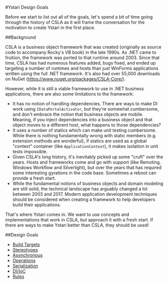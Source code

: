 #Ystari Design Goals

Before we start to list out all of the goals, let's spend a bit of time going through the history of CSLA as it will frame the conversation for the motivation to create Ystari in the first place.

##Background

CSLA is a business object framework that was created (originally as source code to accompany Rocky's VB book) in the late 1990s. As .NET came to fruition, the framework was ported to that runtime around 2003. Since that time, CSLA has had numerous features added, bugs fixed, and ended up targeting a number of runtimes and hosts than just WinForms applications written using the full .NET framework. It's also had over 55,000 downloads on NuGet (https://www.nuget.org/packages/CSLA-Core/). 

However, while it is still a viable framework to use in .NET business applications, there are also some limitations to the framework:

* It has no notion of handling dependencies. There are ways to make DI work using `IDataPortalActivator`, but they're somewhat cumbersome, and don't embrace the notion that business objects are mobile. Meaning, if you inject dependencies into a business object and that object moves to a different host, what happens to those dependencies?
* It uses a number of statics which can make unit testing cumbersome. While there is nothing fundamentally wrong with static members (e.g. extension methods are wonderful), if statics are used as a global "context" container (like `ApplicationContext`), it makes isolation in unit tests impossible.
* Given CSLA's long history, it's inevitably picked up some "cruft" over the years. Hosts and frameworks come and go with support (like Remoting, Windows Workflow and Silverlight), but over the years that has required some interesting gyrations in the code base. Sometimes a reboot can provide a fresh start.
* While the fundamental notions of business objects and domain modeling are still solid, the technical landscape has arguably changed a lot between 2003 and 2017. Modern application development techniques should be considered when creating a framework to help developers build their applications.

That's where Ystari comes in. We want to use concepts and implementations that work in CSLA, but approach it with a fresh start. If there are ways to make Ystari better than CSLA, they should be used!

##Design Goals

* [Build Targets](build_targets.md)
* [Stereotypes](stereotypes.md)
* [Asynchronous](asynchronous.md)
* [Operations](operations.md)
* [Serialization](serialization.md)
* [DI/IoC](dependency_injection.md)
* [Rules](rules.md)